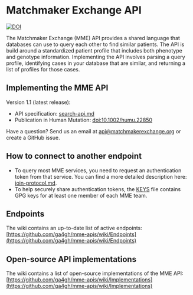 # Matchmaker Exchange API

[![DOI](https://zenodo.org/badge/DOI/10.5281/zenodo.997379.svg)](https://doi.org/10.5281/zenodo.997379)

The Matchmaker Exchange (MME) API provides a shared language that databases can use to query each other to find similar patients. The API is build around a standardized patient profile that includes both phenotype and genotype information. Implementing the API involves parsing a query profile, identifying cases in your database that are similar, and returning a list of profiles for those cases.

## Implementing the MME API

Version 1.1 (latest release): 
* API specification: [search-api.md](search-api.md)
* Publication in Human Mutation: [doi:10.1002/humu.22850](http://dx.doi.org/10.1002/humu.22850)

Have a question? Send us an email at api@matchmakerexchange.org or create a GitHub issue.

## How to connect to another endpoint
* To query most MME services, you need to request an authentication token from that service. You can find a more detailed description here: [join-protocol.md](join-protocol.md).
* To help securely share authentication tokens, the [KEYS](KEYS) file contains GPG keys for at least one member of each MME team.

## Endpoints
The wiki contains an up-to-date list of active endpoints: [https://github.com/ga4gh/mme-apis/wiki/Endpoints](https://github.com/ga4gh/mme-apis/wiki/Endpoints)

## Open-source API implementations
The wiki contains a list of open-source implementations of the MME API: [https://github.com/ga4gh/mme-apis/wiki/Implementations](https://github.com/ga4gh/mme-apis/wiki/Implementations)
